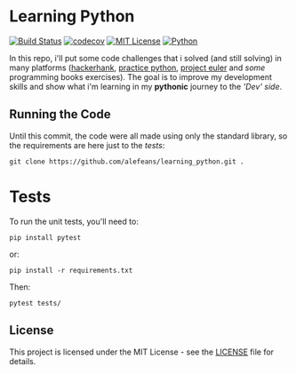 # Learning Python
[![Build Status](https://travis-ci.org/alefeans/learning_python.svg?branch=master)](https://travis-ci.org/alefeans/learning_python) [![codecov](https://codecov.io/gh/alefeans/learning_python/branch/master/graph/badge.svg)](https://codecov.io/gh/alefeans/learning_python) [![MIT License](https://img.shields.io/badge/license-MIT-007EC7.svg?style=flat)](/LICENSE) [![Python](https://img.shields.io/badge/python-3.6-blue.svg)]()

In this repo, i'll put some code challenges that i solved (and still solving) in many platforms ([hackerhank](https://www.hackerrank.com/), [practice python](https://www.practicepython.org/), [project euler](https://projecteuler.net/) and *some* programming books exercises). The goal is to improve my development skills and show what i'm learning in my **pythonic** journey to the *'Dev' side*.

## Running the Code

Until this commit, the code were all made using only the standard library, so the requirements are here just to the *tests*:

```
git clone https://github.com/alefeans/learning_python.git .
```

# Tests

To run the unit tests, you'll need to:
```
pip install pytest
```
or:
```
pip install -r requirements.txt
```
Then:
```
pytest tests/
```

## License

This project is licensed under the MIT License - see the [LICENSE](LICENSE) file for details.
